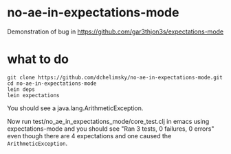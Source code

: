 # no-ae-in-expectations-mode

Demonstration of bug in https://github.com/gar3thjon3s/expectations-mode

# what to do

    git clone https://github.com/dchelimsky/no-ae-in-expectations-mode.git
    cd no-ae-in-expectations-mode
    lein deps
    lein expectations

You should see a java.lang.ArithmeticException.

Now run test/no\_ae\_in\_expectations\_mode/core\_test.clj in emacs using
expectations-mode and you should see "Ran 3 tests, 0 failures, 0 errors"
even though there are 4 expectations and one caused the `ArithmeticException`.
